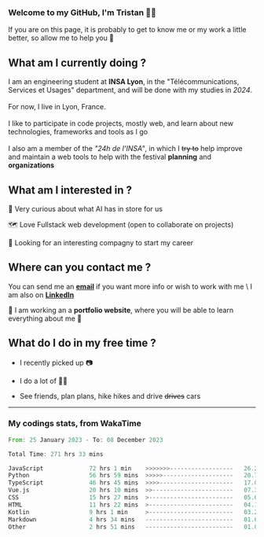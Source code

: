 ### Welcome to my GitHub, I'm Tristan 👨‍💻

If you are on this page, it is probably to get to know me or my work a little better, so allow me to help you 💁

## What am I currently doing ?

I am an engineering student at **INSA Lyon**, in the "Télécommunications, Services et Usages" department, and will be done with my studies in *2024*. \
\
For now, I live in Lyon, France. \
\
I like to participate in code projects, mostly web, and learn about new technologies, frameworks and tools as I go
\
\
I also am a member of the *"24h de l'INSA"*, in which I ~~try to~~  help improve and maintain a web tools to help with the festival **planning** and **organizations**

## What am I interested in ?
   
   🤖 Very curious about what AI has in store for us
   
   🗺️ Love Fullstack web development (open to collaborate on projects)

   🤔 Looking for an interesting compagny to start my career

## Where can you contact me ?

You can send me an **[email](mailto:tristan.dve@gmail.com)** if you want more info or wish to work with me \\
I am also on **[LinkedIn](https://www.linkedin.com/in/tristan-devin/)**

🚧 I am working an a **portfolio website**, where you will be able to learn everything about me 🚧

## What do I do in my free time ?

 - I recently picked up 📷
   
 - I do a lot of 🧗‍♂️
   
 - See friends, plan plans, hike hikes and drive ~~drives~~ cars

---
### My codings stats, from WakaTime

<!--START_SECTION:waka-->

```rust
From: 25 January 2023 - To: 08 December 2023

Total Time: 271 hrs 33 mins

JavaScript             72 hrs 1 min    >>>>>>>------------------   26.25 %
Python                 56 hrs 59 mins  >>>>>--------------------   20.77 %
TypeScript             46 hrs 45 mins  >>>>---------------------   17.04 %
Vue.js                 20 hrs 10 mins  >>-----------------------   07.35 %
CSS                    15 hrs 27 mins  >------------------------   05.64 %
HTML                   11 hrs 22 mins  >------------------------   04.15 %
Kotlin                 9 hrs 1 min     >------------------------   03.29 %
Markdown               4 hrs 34 mins   -------------------------   01.67 %
Other                  2 hrs 51 mins   -------------------------   01.04 %
```

<!--END_SECTION:waka-->

